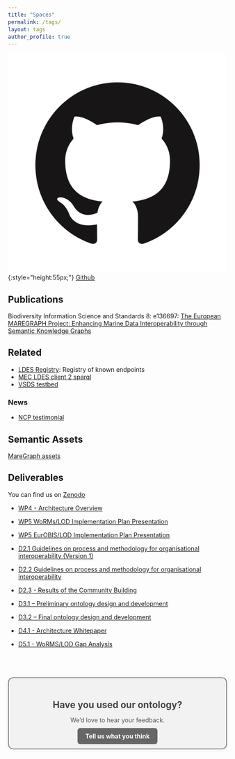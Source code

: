 ```yaml
---
title: "Spaces"
permalink: /tags/
layout: tags
author_profile: true
---
```



![](/img/GitHub.png){:style="height:55px;"} [Github](https://github.com/MareGraph-EU) 
## Publications
Biodiversity Information Science and Standards 8: e136697: [The European MAREGRAPH Project: Enhancing Marine Data Interoperability through Semantic Knowledge Graphs](https://biss.pensoft.net/article/136697/)

## Related   
- [LDES Registry](https://imec-int.github.io/ldes-registry/): Registry of known endpoints   
- [MEC LDES client 2 sparql](https://github.com/rdf-connect/ldes2sparql)  
- [VSDS testbed](https://github.com/Informatievlaanderen/VSDS-Testbed)​

### News
- [NCP testimonial](https://ncpflanders.be/testimonials/maregraph-towards-an-interoperable-marine-knowledge-graph)

## Semantic Assets  
[MareGraph assets](https://github.com/MareGraph-EU/assets)


## Deliverables
You can find us on [Zenodo](https://zenodo.org/communities/maregraph/?page=1&size=20)

- [WP4 - Architecture Overview](https://zenodo.org/records/10083644)
- [WP5 WoRMs/LOD Implementation Plan Presentation](https://zenodo.org/records/10083478)
- [WP5 EurOBIS/LOD Implementation Plan Presentation](https://zenodo.org/records/13890124)

- [D2.1 Guidelines on process and methodology for organisational interoperability (Version 1)](https://zenodo.org/records/8167337)
- [D2.2 Guidelines on process and methodology for organisational interoperability](https://zenodo.org/records/14215013)
- [D2.3 - Results of the Community Building](https://zenodo.org/records/14592032)
- [D3.1 – Preliminary ontology design and development](https://zenodo.org/records/10849372)
- [D3.2 – Final ontology design and development](https://zenodo.org/records/15593409)
- [D4.1 - Architecture Whitepaper](https://zenodo.org/records/8318832)
- [D5.1 - WoRMS/LOD Gap Analysis](https://zenodo.org/records/8354364)








<br>
<br>

<div style="border: 2px solid #888; border-radius: 12px; padding: 20px; max-width: 500px; background-color: #f2f2f2; margin: 20px auto; text-align: center; box-shadow: 0 4px 8px rgba(0,0,0,0.05);">
  <h2 style="color: #444; margin-bottom: 10px;">Have you used our ontology?</h2>
  <p style="color: #555; margin-bottom: 20px;">We’d love to hear your feedback.</p>
  <a href="mailto:info@maregraph.eu" style="background-color: #666; color: #fff; padding: 10px 18px; text-decoration: none; border-radius: 6px; font-weight: bold;">Tell us what you think</a>
</div>

